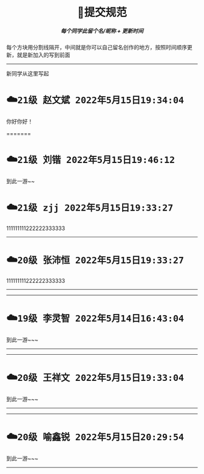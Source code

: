 <h1 align="center"> 🚀提交规范 </h1>
<h5 align="center">每个同学此留个名/昵称 + 更新时间</h5>
每个方块用分割线隔开，中间就是你可以自己留名创作的地方，按照时间顺序更新，就是新加入的写到前面

---


新同学从这里写起
# ☁️`21级 赵文斌 2022年5月15日19:34:04` 
你好你好！

=======
# ☁️`21级 刘锴 2022年5月15日19:46:12` 
到此一游~~

# ☁️`21级 zjj 2022年5月15日19:33:27` 
111111111222222333333

---
# ☁️`20级 张沛恒 2022年5月15日19:33:27` 
111111111222222333333

---

---

# ☁️`19级 李灵智 2022年5月14日16:43:04`

到此一游~~~

---

---

# ☁️`20级 王祥文 2022年5月15日19:33:04`

到此一游~~~

---

----

# ☁️`20级 喻鑫锐 2022年5月15日20:29:54`

到此一游~~~

---

